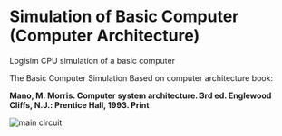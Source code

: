 # Simulation of Basic Computer (Computer Architecture)
Logisim CPU simulation of a basic computer

The Basic Computer Simulation Based on computer architecture book:

__Mano, M. Morris. Computer system architecture. 3rd ed. Englewood Cliffs, N.J.: Prentice Hall, 1993. Print__


![main circuit](images/Main.png)
